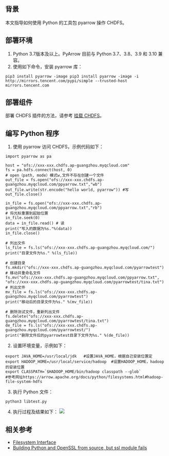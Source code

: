 ## 背景

本文指导如何使用 Python 的工具包 pyarrow 操作 CHDFS。

## 部署环境

1. Python 3.7版本及以上。PyArrow 目前与 Python 3.7、3.8、3.9 和 3.10 兼容。
2. 使用如下命令，安装 pyarrow 库：
```
pip3 install pyarrow -image pip3 install pyarrow -image -i http://mirrors.tencent.com/pypi/simple --trusted-host mirrors.tencent.com
```

## 部署组件

部署 CHDFS 插件的方法，请参考 [挂载 CHDFS](https://cloud.tencent.com/document/product/1105/36368)。

## 编写 Python 程序

1. 使用 pyarrow 访问 CHDFS，示例代码如下：
```
import pyarrow as pa

host = "ofs://xxx-xxx.chdfs.ap-guangzhou.myqcloud.com"
fs = pa.hdfs.connect(host, 0)
# open（path, mode）模式w,文件不存在创建一个文件
out_file = fs.open("ofs://xxx-xxx.chdfs.ap-guangzhou.myqcloud.com/ppyarrow.txt","wb")
out_file.write(str.encode("hello world, pyarrow")) #写
out_file.close()

in_file = fs.open("ofs://xxx-xxx.chdfs.ap-guangzhou.myqcloud.com/ppyarrow.txt","rb")
# 将光标重置到起始位置
in_file.seek(0)
data = in_file.read() # 读
print("写入的数据为%s."%(data))
in_file.close()

# 列出文件
ls_file = fs.ls("ofs://xxx-xxx.chdfs.ap-guangzhou.myqcloud.com/")
print("目录文件为%s." %(ls_file))

# 创建目录
fs.mkdir("ofs://xxx-xxx.chdfs.ap-guangzhou.myqcloud.com/pyarrowtest")
# 移动并重命名文件
fs.mv("ofs://xxx-xxx.chdfs.ap-guangzhou.myqcloud.com/ppyarrow.txt", "ofs://xxx-xxx.chdfs.ap-guangzhou.myqcloud.com/pyarrowtest/tina.txt")
# 列出文件
mv_file = fs.ls("ofs://xxx-xxx.chdfs.ap-guangzhou.myqcloud.com/pyarrowtest")
print("移动后的目录文件为%s." %(mv_file))

# 删除测试文件，重新列出文件
fs.delete("ofs://xxx-xxx.chdfs.ap-guangzhou.myqcloud.com/pyarrowtest/tina.txt")
de_file = fs.ls("ofs://xxx-xxx.chdfs.ap-guangzhou.myqcloud.com/pyarrowtest/")
print("删除文件后的pyarrowtest目录下文件为%s." %(de_file))
```
2. 设置环境变量，示例如下：
```
export JAVA_HOME=/usr/local/jdk   #设置JAVA_HOME，根据自己安装位置定
export HADOOP_HOME=/usr/local/service/hadoop  #设置HADOOP_HOME，hadoop的安装位置
export CLASSPATH=`$HADOOP_HOME/bin/hadoop classpath --glob`
#参考网址https://arrow.apache.org/docs/python/filesystems.html#hadoop-file-system-hdfs
```
3. 执行 Python 文件：
```
python3 libtest.py
```
4. 执行过程及结果如下：
![](https://qcloudimg.tencent-cloud.cn/raw/34bbfa9024866e17474311cb6a99da60.png)

## 相关参考

- [Filesystem Interface](https://arrow.apache.org/docs/python/filesystems.html#hadoop-file-system-hdfs)
- [Building Python and OpenSSL from source, but ssl module fails](https://stackoverflow.com/questions/60536472/building-python-and-openssl-from-source-but-ssl-module-fails)

